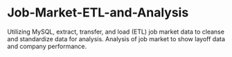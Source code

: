 # Job-Market-ETL-and-Analysis
Utilizing MySQL, extract, transfer, and load (ETL) job market data to cleanse and standardize data for analysis. Analysis of job market to show layoff data and company performance.
